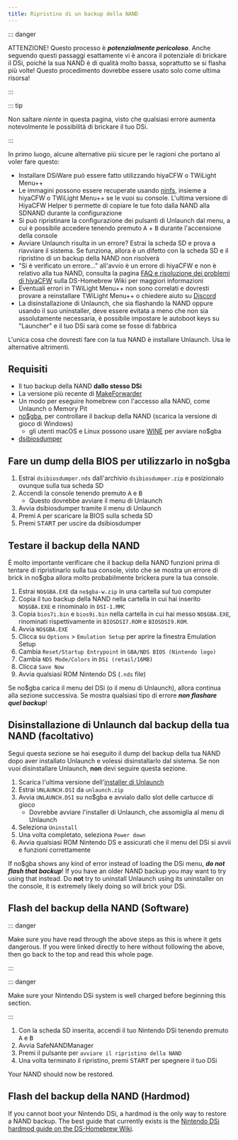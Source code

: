```yaml
---
title: Ripristino di un backup della NAND
---
```


::: danger

ATTENZIONE! Questo processo è ***potenzialmente pericoloso***. Anche seguendo questi passaggi esattamente vi è ancora il potenziale di brickare il DSi, poiché la sua NAND è di qualità molto bassa, soprattutto se si flasha più volte! Questo procedimento dovrebbe essere usato solo come ultima risorsa!

:::

::: tip

Non saltare *niente* in questa pagina, visto che qualsiasi errore aumenta notevolmente le possibilità di brickare il tuo DSi.

:::

In primo luogo, alcune alternative più sicure per le ragioni che portano al voler fare questo:
- Installare DSiWare può essere fatto utilizzando hiyaCFW o TWiLight Menu++
- Le immagini possono essere recuperate usando [ninfs](https://github.com/ihaveamac/ninfs/releases), insieme a hiyaCFW o TWiLight Menu++ se le vuoi su console. L'ultima versione di HiyaCFW Helper ti permette di copiare le tue foto dalla NAND alla SDNAND durante la configurazione
- Si può ripristinare la configurazione dei pulsanti di Unlaunch dal menu, a cui è possibile accedere tenendo premuto <kbd class="face">A</kbd> + <kbd class="face">B</kbd> durante l'accensione della console
- Avviare Unlaunch risulta in un errore? Estrai la scheda SD e prova a riavviare il sistema. Se funziona, allora è un difetto con la scheda SD e il ripristino di un backup della NAND non risolverà
- "Si è verificato un errore..." all'avvio è un errore di hiyaCFW e non è relativo alla tua NAND, consulta la pagina [FAQ e risoluzione dei problemi di hiyaCFW](https://wiki.ds-homebrew.com/hiyacfw/faq) sulla DS-Homebrew Wiki per maggiori informazioni
- Eventuali errori in TWiLight Menu++ non sono correlati e dovresti provare a reinstallare TWiLight Menu++ o chiedere aiuto su [Discord](https://ds-homebrew.com/discord)
- La disinstallazione di Unlaunch, che sia flashando la NAND oppure usando il suo uninstaller, deve essere evitata a meno che non sia assolutamente necessaria, è possibile impostare le autoboot keys su "Launcher" e il tuo DSi sarà come se fosse di fabbrica

L'unica cosa che dovresti fare con la tua NAND è installare Unlaunch. Usa le alternative altrimenti.

## Requisiti
- Il tuo backup della NAND **dallo stesso DSi**
- La versione più recente di [MakeForwarder](https://github.com/DS-Homebrew/SafeNANDManager/releases/latest/download/SafeNANDManager.nds)
- Un modo per eseguire homebrew con l'accesso alla NAND, come Unlaunch o Memory Pit
- [no$gba](https://problemkaputt.de/gba.htm), per controllare il backup della NAND (scarica la versione di gioco di Windows)
   - gli utenti macOS e Linux possono usare [WINE](https://winehq.org) per avviare no$gba
- [dsibiosdumper](http://melonds.kuribo64.net/downloads/dsibiosdumper.7z)

## Fare un dump della BIOS per utilizzarlo in no$gba
1. Estrai `dsibiosdumper.nds` dall'archivio `dsibiosdumper.zip` e posizionalo ovunque sulla tua scheda SD
2. Accendi la console tenendo premuto <kbd class="face">A</kbd> e <kbd class="face">B</kbd>
   - Questo dovrebbe avviare il menu di Unlaunch
3. Avvia dsibiosdumper tramite il menu di Unlaunch
4. Premi <kbd class="face">A</kbd> per scaricare la BIOS sulla scheda SD
5. Premi <kbd>START</kbd> per uscire da dsibiosdumper

## Testare il backup della NAND
È molto importante verificare che il backup della NAND funzioni prima di tentare di ripristinarlo sulla tua console, visto che se mostra un errore di brick in no$gba allora molto probabilmente brickera pure la tua console.
1. Estrai `NO$GBA.EXE` da `no$gba-w.zip` in una cartella sul tuo computer
2. Copia il tuo backup della NAND nella cartella in cui hai inserito `NO$GBA.EXE` e rinominalo in `DSI-1.MMC`
3. Copia `bios7i.bin` e `bios9i.bin` nella cartella in cui hai messo `NO$GBA.EXE`, rinominati rispettivamente in `BIOSDSI7.ROM` e `BIOSDSI9.ROM`.
4. Avvia `NO$GBA.EXE`
5. Clicca su `Options` > `Emulation Setup` per aprire la finestra Emulation Setup
6. Cambia `Reset/Startup Entrypoint` in `GBA/NDS BIOS (Nintendo logo)`
7. Cambia `NDS Mode/Colors` in `DSi (retail/16MB)`
8. Clicca `Save Now`
9. Avvia qualsiasi ROM Nintendo DS (`.nds` file)

Se no$gba carica il menu del DSi (o il menu di Unlaunch), allora continua alla sezione successiva. Se mostra qualsiasi tipo di errore ***non flashare quel backup***!

## Disinstallazione di Unlaunch dal backup della tua NAND (facoltativo)
Segui questa sezione se hai eseguito il dump del backup della tua NAND dopo aver installato Unlaunch e volessi disinstallarlo dal sistema. Se non vuoi disinstallare Unlaunch, **non** devi seguire questa sezione.
1. Scarica l'ultima versione dell'[installer di Unlaunch](https://problemkaputt.de/unlaunch.zip)
1. Estrai `UNLAUNCH.DSI` da `unlaunch.zip`
1. Avvia `UNLAUNCH.DSI` su no$gba e avvialo dallo slot delle cartucce di gioco
   - Dovrebbe avviare l'installer di Unlaunch, che assomiglia al menu di Unlaunch
1. Seleziona `Uninstall`
1. Una volta completato, seleziona `Power down`
1. Avvia qualsiasi ROM Nintendo DS e assicurati che il menu del DSi si avvii e funzioni correttamente

If no$gba shows any kind of error instead of loading the DSi menu, ***do not flash that backup***! If you have an older NAND backup you may want to try using that instead. Do **not** try to uninstall Unlaunch using its uninstaller on the console, it is extremely likely doing so will brick your DSi.

## Flash del backup della NAND (Software)

::: danger

Make sure you have read through the above steps as this is where it gets dangerous. If you were linked directly to here without following the above, then go back to the top and read this whole page.

:::

::: danger

Make sure your Nintendo DSi system is well charged before beginning this section.

:::

1. Con la scheda SD inserita, accendi il tuo Nintendo DSi tenendo premuto <kbd class="face">A</kbd> e <kbd class="face">B</kbd>
3. Avvia SafeNANDManager
4. Premi il pulsante per `avviare il ripristino della NAND`
6. Una volta terminato il ripristino, premi <kbd>START</kbd> per spegnere il tuo DSi

Your NAND should now be restored.

## Flash del backup della NAND (Hardmod)
If you cannot boot your Nintendo DSi, a hardmod is the only way to restore a NAND backup. The best guide that currently exists is the [Nintendo DSi hardmod guide on the DS-Homebrew Wiki](https://wiki.ds-homebrew.com/ds-index/hardmod#nintendo-dsi).
